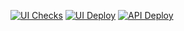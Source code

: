 [![UI Checks](https://github.com/miksrv/travel-app/actions/workflows/ui-checks.yml/badge.svg)](https://github.com/miksrv/travel-app/actions/workflows/ui-checks.yml)
[![UI Deploy](https://github.com/miksrv/travel-app/actions/workflows/ui-deploy.yml/badge.svg)](https://github.com/miksrv/travel-app/actions/workflows/ui-deploy.yml)
[![API Deploy](https://github.com/miksrv/travel-app/actions/workflows/api-deploy.yml/badge.svg)](https://github.com/miksrv/travel-app/actions/workflows/api-deploy.yml)

